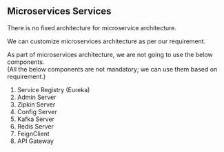 ## Microservices Services

There is no fixed architecture for microservice architecture.

We can customize microservices architecture as per our requirement.

As part of microservices architecture, we are not going to use the below components.  
(All the below components are not mandatory; we can use them based on requirement.)

1) Service Registry (Eureka)  
2) Admin Server  
3) Zipkin Server  
4) Config Server  
5) Kafka Server  
6) Redis Server  
7) FeignClient  
8) API Gateway
